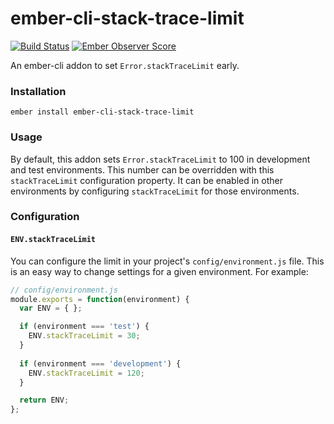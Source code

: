 # ember-cli-stack-trace-limit
[![Build Status](https://travis-ci.org/kategengler/ember-cli-stack-trace-limit.svg?branch=master)](https://travis-ci.org/kategengler/ember-cli-stack-trace-limit) [![Ember Observer Score](http://emberobserver.com/badges/ember-cli-stack-trace-limit.svg)](http://emberobserver.com/addons/ember-cli-stack-trace-limit)

An ember-cli addon to set `Error.stackTraceLimit` early.  

### Installation

```
ember install ember-cli-stack-trace-limit
```

### Usage

By default, this addon sets `Error.stackTraceLimit` to 100 in development and test environments. 
This number can be overridden with this `stackTraceLimit` configuration property.
It can be enabled in other environments by configuring `stackTraceLimit` for those environments.

### Configuration

#### `ENV.stackTraceLimit`

You can configure the limit in your project's `config/environment.js` file. This
is an easy way to change settings for a given environment. For example:

```javascript
// config/environment.js
module.exports = function(environment) {
  var ENV = { };

  if (environment === 'test') {
    ENV.stackTraceLimit = 30;
  }
  
  if (environment === 'development') {
    ENV.stackTraceLimit = 120;
  }

  return ENV;
};
```
